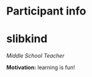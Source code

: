 Participant info
================

slibkind
=====

_Middle School Teacher_

**Motivation:** learning is fun!
